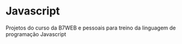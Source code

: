 # Javascript
Projetos do curso da B7WEB e pessoais para treino da linguagem de programação Javascript
